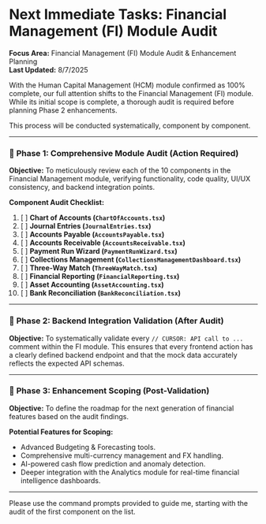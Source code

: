 # Next Immediate Tasks: Financial Management (FI) Module Audit

**Focus Area:** Financial Management (FI) Module Audit & Enhancement Planning  
**Last Updated:** 8/7/2025

With the Human Capital Management (HCM) module confirmed as 100% complete, our full attention shifts to the Financial Management (FI) module. While its initial scope is complete, a thorough audit is required before planning Phase 2 enhancements.

This process will be conducted systematically, component by component.

---

### 🎯 **Phase 1: Comprehensive Module Audit (Action Required)**

**Objective:** To meticulously review each of the 10 components in the Financial Management module, verifying functionality, code quality, UI/UX consistency, and backend integration points.

**Component Audit Checklist:**
1.  [ ] **Chart of Accounts (`ChartOfAccounts.tsx`)**
2.  [ ] **Journal Entries (`JournalEntries.tsx`)**
3.  [ ] **Accounts Payable (`AccountsPayable.tsx`)**
4.  [ ] **Accounts Receivable (`AccountsReceivable.tsx`)**
5.  [ ] **Payment Run Wizard (`PaymentRunWizard.tsx`)**
6.  [ ] **Collections Management (`CollectionsManagementDashboard.tsx`)**
7.  [ ] **Three-Way Match (`ThreeWayMatch.tsx`)**
8.  [ ] **Financial Reporting (`FinancialReporting.tsx`)**
9.  [ ] **Asset Accounting (`AssetAccounting.tsx`)**
10. [ ] **Bank Reconciliation (`BankReconciliation.tsx`)**

---

### 🔧 **Phase 2: Backend Integration Validation (After Audit)**

**Objective:** To systematically validate every `// CURSOR: API call to ...` comment within the FI module. This ensures that every frontend action has a clearly defined backend endpoint and that the mock data accurately reflects the expected API schemas.

---

### 🚀 **Phase 3: Enhancement Scoping (Post-Validation)**

**Objective:** To define the roadmap for the next generation of financial features based on the audit findings.

**Potential Features for Scoping:**
-   Advanced Budgeting & Forecasting tools.
-   Comprehensive multi-currency management and FX handling.
-   AI-powered cash flow prediction and anomaly detection.
-   Deeper integration with the Analytics module for real-time financial intelligence dashboards.

---

Please use the command prompts provided to guide me, starting with the audit of the first component on the list.
